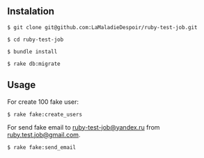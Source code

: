 ## Instalation
```
$ git clone git@github.com:LaMaladieDespoir/ruby-test-job.git

$ cd ruby-test-job

$ bundle install

$ rake db:migrate
```
## Usage
For create 100 fake user:
```
$ rake fake:create_users
```
For send fake email to ruby-test-job@yandex.ru from ruby.test.job@gmail.com.
```
$ rake fake:send_email
```